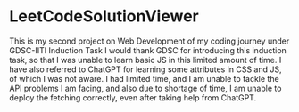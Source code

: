 # LeetCodeSolutionViewer
This is my second project on Web Development of my coding journey under GDSC-IITI Induction Task
I would thank GDSC for introducing this induction task, so that I was unable to learn basic JS in this limited amount of time. I have also referred to ChatGPT for learning some attributes in CSS and JS, of which I was not aware. I had limited time, and I am unable to tackle the API problems I am facing, and also due to shortage of time, I am unable to deploy the fetching correctly, even after taking help from ChatGPT. 
